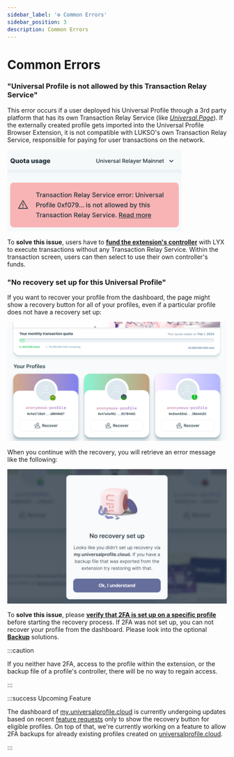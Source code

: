 ```yaml
---
sidebar_label: '⚙️ Common Errors'
sidebar_position: 3
description: Common Errors
---
```


# Common Errors

### "Universal Profile is not allowed by this Transaction Relay Service"

This error occurs if a user deployed his Universal Profile through a 3rd party platform that has its own Transaction Relay Service (like [_Universal.Page_](https://universal.page)). If the externally created profile gets imported into the Universal Profile Browser Extension, it is not compatible with LUKSO's own Transaction Relay Service, responsible for paying for user transactions on the network.

<div style={{textAlign: 'center'}}>

<img
    src="/img/general/relay-service-tx-error.png"
    alt="Relay Service Transaction Error"
    width="400"
/>

</div>

To **solve this issue**, users have to [**fund the extension's controller**](../extension/guides/fund-controller.md) with LYX to execute transactions without any Transaction Relay Service. Within the transaction screen, users can then select to use their own controller's funds.

### "No recovery set up for this Universal Profile"

If you want to recover your profile from the dashboard, the page might show a recovery button for all of your profiles, even if a particular profile does not have a recovery set up:

<div style={{textAlign: 'center'}}>

<img
    src="/img/extension/recovery-dashboard.png"
    alt="Recovery Dashboard"
    width="600"
/>

</div>

When you continue with the recovery, you will retrieve an error message like the following:

<div style={{textAlign: 'center'}}>

<img
    src="/img/extension/recovery-failed.png"
    alt="Recovery Error Message"
    width="600"
/>

</div>

To **solve this issue**, please [**verify that 2FA is set up on a specific profile**](../extension/guides/check-2fa-recovery.md) before starting the recovery process. If 2FA was not set up, you can not recover your profile from the dashboard. Please look into the optional [**Backup**](./guides/create-backup.md) solutions.

:::caution

If you neither have 2FA, access to the profile within the extension, or the backup file of a profile's controller, there will be no way to regain access.

:::

:::success Upcoming Feature

The dashboard of [my.universalprofile.cloud](https://my.universalprofile.cloud/) is currently undergoing updates based on recent [feature requests](../general/feature-requests.md) only to show the recovery button for eligible profiles. On top of that, we're currently working on a feature to allow 2FA backups for already existing profiles created on [universalprofile.cloud](https://universalprofile.cloud/).

:::
